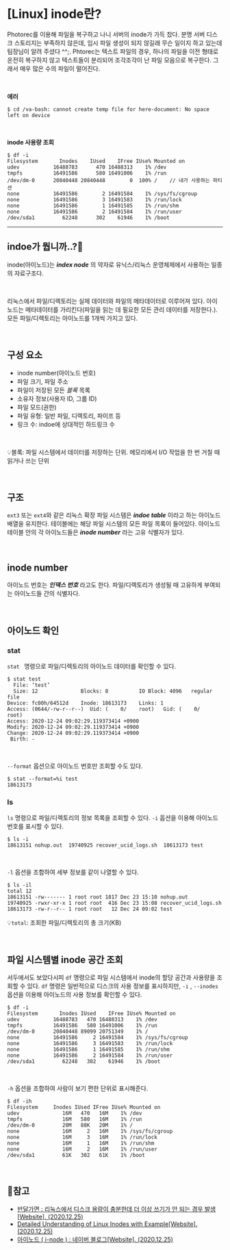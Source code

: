 # [Linux] inode란?

Photorec를 이용해 파일을 복구하고 나니 서버의 inode가 가득 찼다. 분명 서버 디스크 스토리지는 부족하지 않은데, 임시 파일 생성이 되지 않길래 무슨 일이지 하고 있는데 팀장님이 알려 주셨다 ^^;. Phtorec는 텍스트 파일의 경우, 하나의 파일을 이전 형태로 온전히 복구하지 않고 텍스트들이 분리되어 조각조각이 난 파일 모음으로 복구한다. 그래서 매우 많은 수의 파일이 떨어진다.

</br>

**에러**

```shell
$ cd /va-bash: cannot create temp file for here-document: No space left on device
```

</br>

**inode 사용량 조회**

```shell
$ df -i 
Filesystem       Inodes    IUsed    IFree IUse% Mounted on 
udev           16488783      470 16488313    1% /dev 
tmpfs          16491586      580 16491006    1% /run 
/dev/dm-0      20840448 20840448        0  100% /    // 내가 사용하는 파티션
none           16491586        2 16491584    1% /sys/fs/cgroup 
none           16491586        3 16491583    1% /run/lock 
none           16491586        1 16491585    1% /run/shm 
none           16491586        2 16491584    1% /run/user 
/dev/sda1         62248      302    61946    1% /boot
```

---

##  indoe가 뭡니까..?🧐

inode(아이노드)는 ***index node*** 의 약자로 유닉스/리눅스 운영체제에서 사용하는 일종의 자료구조다.

</br>

리눅스에서 파일/디렉토리는 실제 데이터와 파일의 메타데이터로 이루어져 있다. 아이노드는 메타데이터를 가리킨다(파일을 읽는 데 필요한 모든 관리 데이터를 저장한다.). 모든 파일/디렉토리는 아이노드를 1개씩 가지고 있다.

</br>

## 구성 요소

- inode number(아이노드 번호)
- 파일 크기, 파일 주소
- 파일이 저장된 모든 *블록* 목록
- 소유자 정보(사용자 ID, 그룹 ID)
- 파일 모드(권한)
- 파일 유형: 일반 파일, 디렉토리, 파이프 등
- 링크 수: indoe에 상대적인 하드링크 수

</br>

💡블록: 파일 시스템에서 데이터를 저장하는 단위. 메모리에서 I/O 작업을 한 번 거칠 때 읽거나 쓰는 단위

</br>

## 구조

`ext3` 또는 `ext4`와 같은 리눅스 확장 파일 시스템은 ***indoe table*** 이라고 하는 아이노드 배열을 유지한다. 테이블에는 해당 파일 시스템의 모든 파일 목록이 들어있다. 아이노드 테이블 안의 각 아이노드들은 ***inode number*** 라는 고유 식별자가 있다. 

</br>

## inode number

아이노드 번호는 ***인덱스 번호*** 라고도 한다. 파일/디렉토리가 생성될 때 고유하게 부여되는 아이노드들 간의 식별자다.

</br>

## 아이노드 확인

### stat

`stat ` 명령으로 파일/디렉토리의 아이노드 데이터를 확인할 수 있다.

```shell
$ stat test
  File: ‘test’ 
  Size: 12              Blocks: 8          IO Block: 4096   regular file 
Device: fc00h/64512d    Inode: 18613173    Links: 1 
Access: (0644/-rw-r--r--)  Uid: (    0/    root)   Gid: (    0/    root) 
Access: 2020-12-24 09:02:29.119373414 +0900 
Modify: 2020-12-24 09:02:29.119373414 +0900 
Change: 2020-12-24 09:02:29.119373414 +0900 
 Birth: -
```

</br>

`--format` 옵션으로 아이노드 번호만 조회할 수도 있다.

```shell
$ stat --format=%i test
18613173
```

### ls

`ls` 명령으로 파일/디렉토리의 정보 목록을 조회할 수 있다. `-i`  옵션을 이용해 아이노드번호를 표시할 수 있다. 

```shell
$ ls -i 
18613151 nohup.out  19740925 recover_ucid_logs.sh  18613173 test
```

</br>

`-l` 옵션을 조합하여 세부 정보를 같이 나열할 수 있다.

```shell
$ ls -il 
total 12 
18613151 -rw------- 1 root root 1817 Dec 23 15:10 nohup.out 
19740925 -rwxr-xr-x 1 root root  416 Dec 23 15:08 recover_ucid_logs.sh 
18613173 -rw-r--r-- 1 root root   12 Dec 24 09:02 test
```

💡`total`: 조회한 파일/디렉토리의 총 크기(KB)

</br>

## 파일 시스템별 inode 공간 조회

서두에서도 보았다시피 `df` 명령으로 파일 시스템에서 inode의 할당 공간과 사용량을 조회할 수 있다. `df` 명령은 일반적으로 디스크의 사용 정보를 표시하지만, `-i` , `--inodes` 옵션을 이용해 아이노드의 사용 정보를 확인할 수 있다.

```shell
$ df -i 
Filesystem       Inodes IUsed    IFree IUse% Mounted on 
udev           16488783   470 16488313    1% /dev 
tmpfs          16491586   580 16491006    1% /run 
/dev/dm-0      20840448 89099 20751349    1% / 
none           16491586     2 16491584    1% /sys/fs/cgroup 
none           16491586     3 16491583    1% /run/lock 
none           16491586     1 16491585    1% /run/shm 
none           16491586     2 16491584    1% /run/user 
/dev/sda1         62248   302    61946    1% /boot
```

</br>

`-h` 옵션을 조합하여 사람이 보기 편한 단위로 표시해준다.

```shell
$ df -ih
Filesystem     Inodes IUsed IFree IUse% Mounted on 
udev              16M   470   16M    1% /dev 
tmpfs             16M   580   16M    1% /run 
/dev/dm-0         20M   88K   20M    1% / 
none              16M     2   16M    1% /sys/fs/cgroup 
none              16M     3   16M    1% /run/lock 
none              16M     1   16M    1% /run/shm 
none              16M     2   16M    1% /run/user 
/dev/sda1         61K   302   61K    1% /boot
```

</br>

## 📜참고
- [반달가면 : 리눅스에서 디스크 용량이 충분한데 더 이상 쓰기가 안 되는 경우 발생[Website]. (2020.12.25)](http://bahndal.egloos.com/602209)
- [Detailed Understanding of Linux Inodes with Example[Website]. (2020.12.25)](https://linoxide.com/linux-command/linux-inode)
- [아이노드 ( i-node ) : 네이버 블로그[Website]. (2020.12.25)](https://m.blog.naver.com/PostView.nhn?blogId=s2kiess&logNo=220124665335&proxyReferer=https:%2F%2Fwww.google.com%2F)




